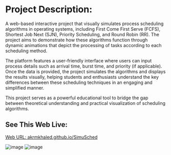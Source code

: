 # Project Description:
A web-based interactive project that visually simulates process scheduling algorithms in operating systems,
including First Come First Serve (FCFS), Shortest Job Next (SJN), Priority Scheduling, and Round Robin (RR). 
The project aims to demonstrate how these algorithms function through dynamic animations that depict the processing of tasks according to each scheduling method.

The platform features a user-friendly interface where users can input process details such as arrival time, burst time, and priority (if applicable).
Once the data is provided, the project simulates the algorithms and displays the results visually, 
helping students and enthusiasts understand the key differences between these scheduling techniques in an engaging and simplified manner.

This project serves as a powerful educational tool to bridge the gap between theoretical understanding and practical visualization of scheduling algorithms.

## See This Web Live:
  <a href="https://akrmkhaled.github.io/SimuSched">Web URL: akrmkhaled.github.io/SimuSched</a>

![image](https://github.com/user-attachments/assets/61cc0e50-327a-4cfa-af4d-cd1f4746249c)
![image](https://github.com/user-attachments/assets/4f11d4ce-192f-4f68-9e09-746f9f9a1fbf)

